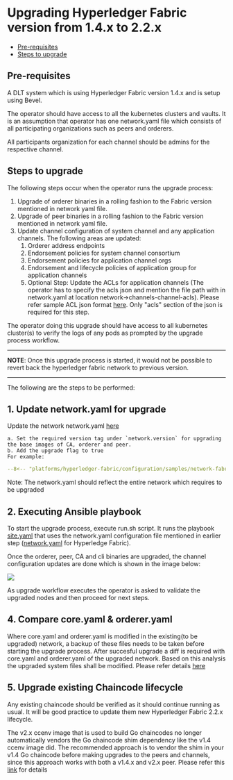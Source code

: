 [//]: # (##############################################################################################)
[//]: # (Copyright Mohit Vaish. All Rights Reserved.)
[//]: # (SPDX-License-Identifier: Apache-2.0)
[//]: # (##############################################################################################)

<a name = "upgrading-fabric"></a>
# Upgrading Hyperledger Fabric version from 1.4.x to 2.2.x

- [Pre-requisites](#pre_req)
- [Steps to upgrade](#upgrade_steps)

<a name = "pre_req"></a>
## Pre-requisites
A DLT system which is using Hyperledger Fabric version 1.4.x and is setup using Bevel.

The operator should have access to all the kubernetes clusters and vaults. It is an assumption that operator has one network.yaml file which consists of all participating organizations such as peers and orderers.

All participants organization for each channel should be admins for the respective channel.

<a name = "upgrade_steps"></a>
## Steps to upgrade
The following steps occur when the operator runs the upgrade process:

1. Upgrade of orderer binaries in a rolling fashion to the Fabric version mentioned in network yaml file.
2. Upgrade of peer binaries in a rolling fashion to the Fabric version mentioned in network yaml file.
3. Update channel configuration of system channel and any application channels. The following areas are updated:
	1.	Orderer address endpoints
	2.	Endorsement policies for system channel consortium
	3.  Endorsement policies for application channel orgs 
	4.	Endorsement and lifecycle policies of application group for application channels 
	5.	Optional Step: Update the ACLs for application channels (The operator has to specify the acls json and mention the file path with in network.yaml at location network->channels-channel-acls). 	Please refer sample ACL json format [here](https://hyperledger-fabric.readthedocs.io/en/release-2.2/enable_cc_lifecycle.html). Only "acls" section of the json is required for this step.

The operator doing this upgrade should have access to all kubernetes cluster(s) to verify the logs of any pods as prompted by the upgrade process workflow.

---

**NOTE**: Once this upgrade process is started, it would not be possible to revert back the hyperledger fabric network to previous version.

---

The following are the steps to be  performed:
## 1. Update network.yaml for upgrade
Update the network network.yaml [here](https://github.com/hyperledger/bevel/tree/main/platforms/hyperledger-fabric/configuration/samples/network-fabricv2.yaml)
 
	a. Set the required version tag under `network.version` for upgrading the base images of CA, orderer and peer.
	b. Add the upgrade flag to true
	For example:

```yaml
--8<-- "platforms/hyperledger-fabric/configuration/samples/network-fabricv2.yaml:8:16"
```

Note: The network.yaml should reflect the entire network which requires to be upgraded

## 2. Executing Ansible playbook
To start the upgrade process, execute run.sh script. It runs the playbook [site.yaml](https://github.com/hyperledger/bevel/tree/main/platforms/shared/configuration/site.yaml) that uses the network.yaml configuration file mentioned in earlier step ([network.yaml](https://github.com/hyperledger/bevel/tree/main/platforms/hyperledger-fabric/configuration/samples/network-fabricv2.yaml) for Hyperledge Fabric).

Once the orderer, peer, CA and cli binaries are upgraded, the channel configuration updates are done which is shown in the image below:

![](../../_static/upgrade_channel.png)

As upgrade workflow executes the operator is asked to validate the upgraded nodes and then proceed for next steps.

## 4. Compare core.yaml & orderer.yaml
Where core.yaml and orderer.yaml is modified in the existing(to be upgraded) network, a backup of these files needs to be taken before starting the upgrade process. After succesful upgrade a diff is required with core.yaml and orderer.yaml of the upgraded network. Based on this analysis the upgraded system files shall be modified. Please refer details [here](https://hyperledger-fabric.readthedocs.io/en/release-2.2/upgrading_your_components.html#overview)

## 5. Upgrade existing Chaincode lifecycle
Any existing chaincode should be verified as it should continue running as usual. It will be good practice to update them new Hyperledger Fabric 2.2.x lifecycle.

The v2.x ccenv image that is used to build Go chaincodes no longer automatically vendors the Go chaincode shim dependency like the v1.4 ccenv image did. The recommended approach is to vendor the shim in your v1.4 Go chaincode before making upgrades to the peers and channels, since this approach works with both a v1.4.x and v2.x peer. Please refer this [link](https://hyperledger-fabric.readthedocs.io/en/release-2.2/upgrade_to_newest_version.html#chaincode-shim-changes) for details
